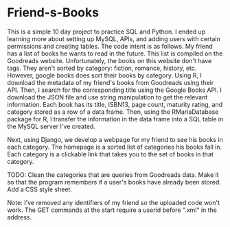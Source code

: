 # Friend-s-Books
This is a simple 10 day project to practice SQL and Python. I ended up learning more about setting up MySQL, APIs, and adding users with certain permissions
and creating tables. 
The code intent is as follows. My friend has a list of books he wants to read in the future. This list is compiled on the Goodreads website. 
Unfortunately, the books on this website don't have tags. They aren't sorted by category: fiction, romance, history, etc. 
However, google books does sort their books by category. 
Using R, I download the metadata of my friend's books from Goodreads using their API.
Then, I search for the corresponding title using the Google Books API. I download the JSON file and use string manipulation to get the relevant information. 
Each book has its title, ISBN13, page count, maturity rating, and category stored as a row of a data frame. 
Then, using the RMariaDatabase package for R, I transfer the information in the data frame into a SQL table in the MySQL server I've created.

Next, using Django, we develop a webpage for my friend to see his books in each category. The homepage is a sorted list of categories his books fall in. Each category is a clickable link that takes you to the set of books in that category. 

TODO: Clean the categories that are queries from Goodreads data. Make it so that the program remembers if a user's books have already been stored. Add a CSS style sheet.


Note: I've removed any identifiers of my friend so the uploaded code won't work. The GET commands at the start require a userid before ".xml" in the address.
